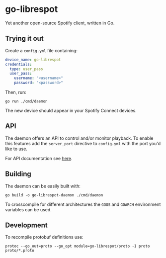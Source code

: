 # go-librespot

Yet another open-source Spotify client, written in Go.

## Trying it out

Create a `config.yml` file containing:

```yaml
device_name: go-librespot
credentials:
  type: user_pass
  user_pass:
    username: "<username>"
    password: "<password>"
```

Then, run:

```shell
go run ./cmd/daemon
```

The new device should appear in your Spotify Connect devices.

## API

The daemon offers an API to control and/or monitor playback.
To enable this features add the `server_port` directive to `config.yml` with the port you'd like to use.

For API documentation see [here](API.md).

## Building

The daemon can be easily built with:

```shell
go build -o go-librespot-daemon ./cmd/daemon
```

To crosscompile for different architectures the `GOOS` and `GOARCH` environment variables can be used.

## Development

To recompile protobuf definitions use:

```shell
protoc --go_out=proto --go_opt module=go-librespot/proto -I proto proto/*.proto
```